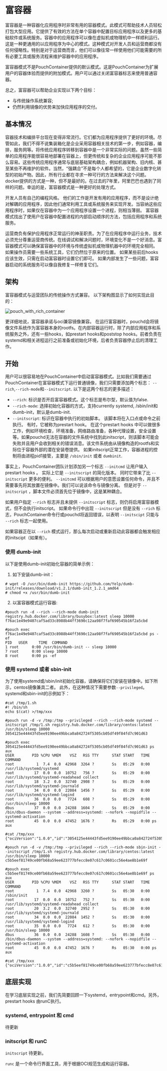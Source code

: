 # 富容器

富容器是一种容器化应用程序时非常有用的容器模式。此模式可帮助技术人员轻松打包大型应用。它提供了有效的方法在单个容器中配置目标应用程序以及更多的基础软件或系统服务。容器中的应用程序可以像在虚拟机或物理机中一样顺利运行。这是一种更通用的以应用程序为中心的模式。这种模式对开发人员和运营商都没有任何侵略性。特别是对于运营商而言，他们可以像往常一样使用他们可能需要的所有必要工具或服务流程来维护容器中的应用程序。

富容器模式不是PouchContainer提供的默认模式。这是PouchContainer为扩展用户的容器体验而提供的附加模式。用户可以通过关闭富容器标志来使用普通容器。

总之，富容器可以帮助企业实现以下两个目标：

* 与传统操作系统兼容;
* 仍然利用镜像的优势来加快应用程序的交付。

## 基本情况

容器技术和编排平台现在变得非常流行。它们都为应用程序提供了更好的环境。尽管如此，我们不得不说集装箱化是企业采用容器相关技术的第一步，例如容器，编排，服务网等。将传统应用程序转移到容器中是一个非常实际的问题。虽然一些简单的应用程序能很容易地部署在容器上，但更传统和复杂的企业应用程序可能不那么容易。这些传统应用程序通常与底层基础架构耦合，例如机器架构、旧内核、甚至某些不再维护的软件。当然，“强耦合”不是每个人都希望的，它是企业数字化转型的初始产物。因此，所有行业都在寻求一种可行的方法来解决这个问题。docker提供的方式是一种，但不是最好的。在过去的7年里，阿里巴巴也遇到了同样的问题。幸运的是，富容器模式是一种更好的处理方式。

开发人员有自己的编程风格。 他们的工作是开发有用的应用程序，而不是设计绝对解耦的应用程序，因此他们通常利用工具或系统服务来实现开发。当容纳这些应用程序时，如果仅在容器中为一个应用程序设置一个进程，则相当薄弱。 富容器模式找出了使用户在容器中配置进程的内部启动顺序的方法，包括应用程序和系统服务。

运营商负有保护应用程序正常运行的神圣职责。为了在应用程序中运行业务，技术必须充分尊重运营商传统。在线调试和解决问题时，环境变化不是一个好消息。富容器模式可以确保富容器中的环境与传统虚拟机或物理机器中的环境完全相同。 如果操作员需要一些系统工具，它们仍然位于原来的位置。 如果某些前后hooks应该生效，只需在启动富容器时设置它们即可。 如果内部发生了一些问题，富容器启动的系统服务可以像自我修复一样修复它们。

## 架构

富容器模式与运营团队的传统操作方式兼容。 以下架构图显示了如何实现此目的：

![pouch_with_rich_container](https://i.loli.net/2018/07/30/5b5efc58d7180.png)

更详细地说，富容器承诺与oci兼容镜像兼容。 在运行富容器时，pouchd会将镜像文件系统作为富容器本身的rootfs。在内部容器运行时，除了内部应用程序和系统服务之外，还有一些hooks，如prestart hooks和poststop hooks。前者负责在systemd和相关进程运行之前准备或初始化环境，后者负责容器停止后的清理工作。

## 开始

用户可以很容易地在PouchContainer中启动富容器模式。比如我们需要通过PouchContainer在富容器模式下运行普通镜像，我们只需要添加两个标志： `--rich`,`--rich-mode`和`--initscript`. 以下是这两个标志的更多描述：

* `--rich`: 标识是否开启富容器模式。这个标志是布尔型，默认值为false.
* `--rich-mode`: 选择初始化容器的方式，支持currently systemd, /sbin/init和dumb-init，默认是dumb-init.
* `--initscript`: 标识在容器中执行的初始脚本。 该脚本将在入口点或命令之前执行。 有时，它被称为prestart hook。 在这个prestart hooks 中可以做很多工作，例如环境检查，环境准备，网络路由准备，各种代理设置，安全设置等。如果pouchd无法在容器的文件系统中找到此initscript，则该脚本可能会失败并且用户会收到相关的错误消息。该文件系统由从镜像构造的rootfs和实际位于容器外部的潜在安装卷提供。 如果initscript正常工作，容器进程的控制将由进程pid1接管，主要是 `/sbin/init` 或者 `dumbinit`.

事实上，PouchContainer团队计划添加另一个标志 `--initcmd` 让用户输入prestart hooks 。 实际上它是 `--initscript` 的简化版本。 同时它带来了比 `--initscript` 更多的便利。 `--initcmd` 可以根据用户的意愿设置任何命令，并且不需要事先将其放置在镜像中。我们可以说该命令与镜像分离。 但是对于 `--initscript` ，脚本文件必须首先位于镜像中，这是某种耦合。

如果用户指定 `--rich` 标志并且未提供 `--initscript` 标志，则仍将启用富容器模式，但不会执行initscript。 如果命令行中出现 `--initscript` 但是没有 `--rich` 标志，PouchContainer命令行或pouchd将返回错误，以表明 `--initscipt` 只能与 `--rich` 标志一起使用。

如果容器正在以 `--rich` 模式运行，那么每次启动或重新启动此容器都会触发相应的initscipt（如果有）。

### 使用 dumb-init

以下是使用dumb-init初始化容器的简单示例：

1. 如下安装dumb-init：

```shell
# wget -O /usr/bin/dumb-init https://github.com/Yelp/dumb-init/releases/download/v1.2.1/dumb-init_1.2.1_amd64
# chmod +x /usr/bin/dumb-init
```

2. 以富容器模式运行容器:

```shell
#pouch run -d --rich --rich-mode dumb-init registry.hub.docker.com/library/busybox:latest sleep 10000
f76ac1e49e9407caf5ad33c8988b44ff3690c12aa98f7faf690545b16f2a5cbd

#pouch exec f76ac1e49e9407caf5ad33c8988b44ff3690c12aa98f7faf690545b16f2a5cbd ps -ef
PID   USER     TIME  COMMAND
1 root      0:00 /usr/bin/dumb-init -- sleep 10000
7 root      0:00 sleep 10000
8 root      0:00 ps -ef
```

### 使用 systemd 或者 sbin-init

为了使用systemd或/sbin/init初始化容器，请确保将它们安装在镜像中。如下所示，centos镜像兼具二者。 此外，在这种情况下需要参数`--privileged`。systemd和sbin-init的示例如下：

```
#cat /tmp/1.sh
#! /bin/sh
echo $(cat) >/tmp/xxx

#pouch run -d -v /tmp:/tmp --privileged --rich --rich-mode systemd --initscript /tmp/1.sh registry.hub.docker.com/library/centos:latest /usr/bin/sleep 10000
3054125e44443fd5ee9190ee49bbca0a842724f5305cb05df49f84fd7c901d63

#pouch exec 3054125e44443fd5ee9190ee49bbca0a842724f5305cb05df49f84fd7c901d63 ps aux
USER        PID %CPU %MEM    VSZ   RSS TTY      STAT START   TIME COMMAND
root          1  7.4  0.0  42968  3264 ?        Ss   05:29   0:00 /usr/lib/systemd/systemd
root         17  0.0  0.0  10752   756 ?        Ss   05:29   0:00 /usr/lib/systemd/systemd-readahead collect
root         18  3.2  0.0  32740  2908 ?        Ss   05:29   0:00 /usr/lib/systemd/systemd-journald
root         34  0.0  0.0  22084  1456 ?        Ss   05:29   0:00 /usr/lib/systemd/systemd-logind
root         36  0.0  0.0   7724   608 ?        Ss   05:29   0:00 /usr/bin/sleep 10000
dbus         37  0.0  0.0  24288  1604 ?        Ss   05:29   0:00 /bin/dbus-daemon --system --address=systemd: --nofork --nopidfile --systemd-activation
root         45  0.0  0.0  47452  1676 ?        Rs   05:29   0:00 ps aux

#cat /tmp/xxx
{"ociVersion":"1.0.0","id":"3054125e44443fd5ee9190ee49bbca0a842724f5305cb05df49f84fd7c901d63","status":"","pid":125745,"bundle":"/var/lib/pouch/containerd/state/io.containerd.runtime.v1.linux/default/3054125e44443fd5ee9190ee49bbca0a842724f5305cb05df49f84fd7c901d63"}

#pouch run -d -v /tmp:/tmp --privileged --rich --rich-mode sbin-init --initscript /tmp/1.sh registry.hub.docker.com/library/centos:latest /usr/bin/sleep 10000
c5b5eef81749ce00fb68a59ee623777bfecc8e07c617c0601cc56e4ae8b1e69f

#pouch exec c5b5eef81749ce00fb68a59ee623777bfecc8e07c617c0601cc56e4ae8b1e69f ps aux
USER        PID %CPU %MEM    VSZ   RSS TTY      STAT START   TIME COMMAND
root          1  7.4  0.0  42968  3260 ?        Ss   05:30   0:00 /sbin/init
root         17  0.0  0.0  10752   752 ?        Ss   05:30   0:00 /usr/lib/systemd/systemd-readahead collect
root         20  3.2  0.0  32740  2952 ?        Ss   05:30   0:00 /usr/lib/systemd/systemd-journald
root         34  0.0  0.0  22084  1452 ?        Ss   05:30   0:00 /usr/lib/systemd/systemd-logind
root         35  0.0  0.0   7724   612 ?        Ss   05:30   0:00 /usr/bin/sleep 10000
dbus         36  0.0  0.0  24288  1608 ?        Ss   05:30   0:00 /bin/dbus-daemon --system --address=systemd: --nofork --nopidfile --systemd-activation
root         45  0.0  0.0  47452  1676 ?        Rs   05:30   0:00 ps aux

#cat /tmp/xxx
{"ociVersion":"1.0.0","id":"c5b5eef81749ce00fb68a59ee623777bfecc8e07c617c0601cc56e4ae8b1e69f","status":"","pid":127183,"bundle":"/var/lib/pouch/containerd/state/io.containerd.runtime.v1.linux/default/c5b5eef81749ce00fb68a59ee623777bfecc8e07c617c0601cc56e4ae8b1e69f"}
```

## 底层实现

在学习底层实现之前，我们先简要回顾一下systemd，entrypoint和cmd。另外，prestart hooks 由runC执行。

### systemd, entrypoint 和 cmd

待更新

### initscript 和 runC

`initscript` 待更新。

`runc` 是一个命令行界面工具，用于根据OCI规范生成和运行容器。
